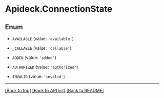 # Apideck.ConnectionState

## Enum


* `AVAILABLE` (value: `'available'`)

* `_CALLABLE` (value: `'callable'`)

* `ADDED` (value: `'added'`)

* `AUTHORIZED` (value: `'authorized'`)

* `INVALID` (value: `'invalid'`)


---

[[Back to top]](#) [[Back to API list]](../../../../README.md#documentation-for-api-endpoints) [[Back to README]](../../../../README.md)


